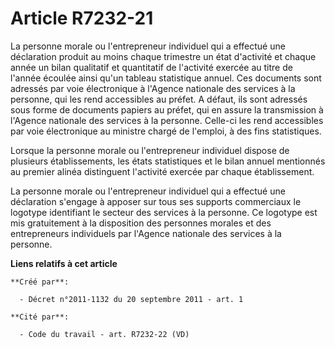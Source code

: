 # Article R7232-21

La personne morale ou l'entrepreneur individuel qui a effectué une déclaration produit au moins chaque trimestre un état
d'activité et chaque année un bilan qualitatif et quantitatif de l'activité exercée au titre de l'année écoulée ainsi qu'un
tableau statistique annuel. Ces documents sont adressés par voie électronique à l'Agence nationale des services à la
personne, qui les rend accessibles au préfet. A défaut, ils sont adressés sous forme de documents papiers au préfet, qui en
assure la transmission à l'Agence nationale des services à la personne. Celle-ci les rend accessibles par voie électronique
au ministre chargé de l'emploi, à des fins statistiques.

Lorsque la personne morale ou l'entrepreneur individuel dispose de plusieurs établissements, les états statistiques et le
bilan annuel mentionnés au premier alinéa distinguent l'activité exercée par chaque établissement.

La personne morale ou l'entrepreneur individuel qui a effectué une déclaration s'engage à apposer sur tous ses supports
commerciaux le logotype identifiant le secteur des services à la personne. Ce logotype est mis gratuitement à la disposition
des personnes morales et des entrepreneurs individuels par l'Agence nationale des services à la personne.

**Liens relatifs à cet article**

	**Créé par**:

	  - Décret n°2011-1132 du 20 septembre 2011 - art. 1

	**Cité par**:

	  - Code du travail - art. R7232-22 (VD)
